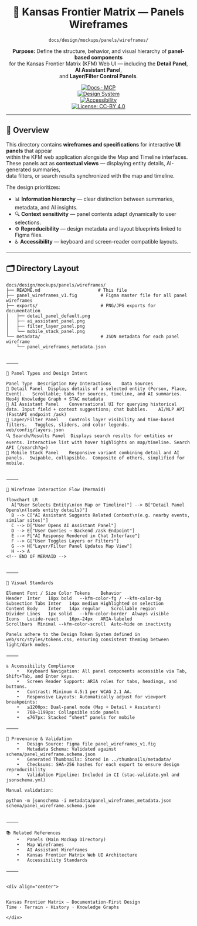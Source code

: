 <div align="center">

# 🧩 Kansas Frontier Matrix — Panels Wireframes  
`docs/design/mockups/panels/wireframes/`

**Purpose:** Define the structure, behavior, and visual hierarchy of **panel-based components**  
for the Kansas Frontier Matrix (KFM) Web UI — including the **Detail Panel**, **AI Assistant Panel**,  
and **Layer/Filter Control Panels**.

[![Docs · MCP](https://img.shields.io/badge/Docs-MCP-blue)](../../../../..)  
[![Design System](https://img.shields.io/badge/Design-System-green)](../../../../..)  
[![Accessibility](https://img.shields.io/badge/Accessibility-WCAG%202.1%20AA-yellow)](../../../../..)  
[![License: CC-BY 4.0](https://img.shields.io/badge/License-CC--BY%204.0-lightgrey)](../../../../../LICENSE)

</div>

---

## 🧭 Overview

This directory contains **wireframes and specifications** for interactive **UI panels** that appear  
within the KFM web application alongside the Map and Timeline interfaces.  
These panels act as **contextual views** — displaying entity details, AI-generated summaries,  
data filters, or search results synchronized with the map and timeline.

The design prioritizes:
- 📊 **Information hierarchy** — clear distinction between summaries, metadata, and AI insights.  
- 🔍 **Context sensitivity** — panel contents adapt dynamically to user selections.  
- ⚙️ **Reproducibility** — design metadata and layout blueprints linked to Figma files.  
- ♿ **Accessibility** — keyboard and screen-reader compatible layouts.  

---

## 🗂️ Directory Layout

```text
docs/design/mockups/panels/wireframes/
├── README.md                      # This file
├── panel_wireframes_v1.fig         # Figma master file for all panel wireframes
├── exports/                        # PNG/JPG exports for documentation
│   ├── detail_panel_default.png
│   ├── ai_assistant_panel.png
│   ├── filter_layer_panel.png
│   └── mobile_stack_panel.png
└── metadata/                       # JSON metadata for each panel wireframe
    └── panel_wireframes_metadata.json


⸻

🧱 Panel Types and Design Intent

Panel Type	Description	Key Interactions	Data Sources
🧾 Detail Panel	Displays details of a selected entity (Person, Place, Event).	Scrollable; tabs for sources, timeline, and AI summaries.	Neo4j Knowledge Graph + STAC metadata
🤖 AI Assistant Panel	Conversational UI for querying historical data.	Input field + context suggestions; chat bubbles.	AI/NLP API (FastAPI endpoint /ask)
🧭 Layer/Filter Panel	Controls layer visibility and time-based filters.	Toggles, sliders, and color legends.	web/config/layers.json
🔍 Search/Results Panel	Displays search results for entities or events.	Interactive list with hover highlights on map/timeline.	Search API (/search?q=)
📱 Mobile Stack Panel	Responsive variant combining detail and AI panels.	Swipable, collapsible.	Composite of others, simplified for mobile.


⸻

🧩 Wireframe Interaction Flow (Mermaid)

flowchart LR
  A["User Selects Entity\n(on Map or Timeline)"] --> B["Detail Panel Opens\n(loads entity details)"]
  B --> C["AI Assistant Suggests Related Context\n(e.g. nearby events, similar sites)"]
  C --> D["User Opens AI Assistant Panel"]
  D --> E["User Queries → Backend /ask Endpoint"]
  E --> F["AI Response Rendered in Chat Interface"]
  F --> G["User Toggles Layers or Filters"]
  G --> H["Layer/Filter Panel Updates Map View"]
  H --> A
<!-- END OF MERMAID -->


⸻

🎨 Visual Standards

Element	Font / Size	Color Tokens	Behavior
Header	Inter	18px bold	--kfm-color-fg / --kfm-color-bg
Subsection Tabs	Inter	14px medium	Highlighted on selection
Content Body	Inter	14px regular	Scrollable region
Divider Lines	1px solid	--kfm-color-border	Always visible
Icons	Lucide-react	16px–24px	ARIA-labeled
Scrollbars	Minimal	--kfm-color-scroll	Auto-hide on inactivity

Panels adhere to the Design Token System defined in
web/src/styles/tokens.css, ensuring consistent theming between light/dark modes.

⸻

♿ Accessibility Compliance
	•	Keyboard Navigation: All panel components accessible via Tab, Shift+Tab, and Enter keys.
	•	Screen Reader Support: ARIA roles for tabs, headings, and buttons.
	•	Contrast: Minimum 4.5:1 per WCAG 2.1 AA.
	•	Responsive Layouts: Automatically adjust for viewport breakpoints:
	•	≥1200px: Dual-panel mode (Map + Detail + Assistant)
	•	768–1199px: Collapsible side panels
	•	≤767px: Stacked “sheet” panels for mobile

⸻

🧾 Provenance & Validation
	•	Design Source: Figma file panel_wireframes_v1.fig
	•	Metadata Schema: Validated against schema/panel_wireframe.schema.json
	•	Generated Thumbnails: Stored in ../thumbnails/metadata/
	•	Checksums: SHA-256 hashes for each export to ensure design reproducibility
	•	Validation Pipeline: Included in CI (stac-validate.yml and jsonschema.yml)

Manual validation:

python -m jsonschema -i metadata/panel_wireframes_metadata.json schema/panel_wireframe.schema.json


⸻

📚 Related References
	•	Panels (Main Mockup Directory)
	•	Map Wireframes
	•	AI Assistant Wireframes
	•	Kansas Frontier Matrix Web UI Architecture
	•	Accessibility Standards

⸻


<div align="center">


Kansas Frontier Matrix — Documentation-First Design
Time · Terrain · History · Knowledge Graphs

</div>
```
